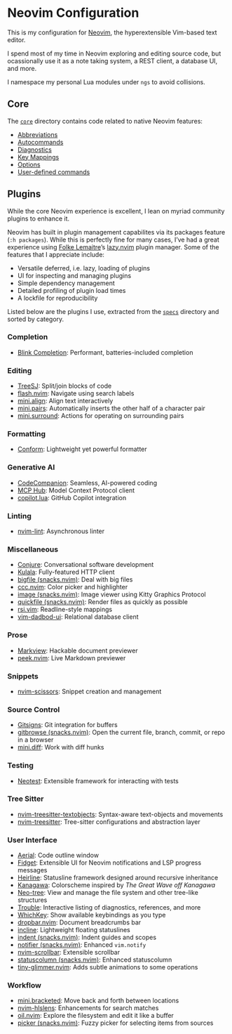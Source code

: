 # Neovim Configuration

This is my configuration for [Neovim], the hyperextensible Vim-based text editor.

I spend most of my time in Neovim exploring and editing source code, but
ocassionally use it as a note taking system, a REST client, a database UI, and
more.

I namespace my personal Lua modules under `ngs` to avoid collisions.

## Core

The [`core`](lua/ngs/core) directory contains code related to native Neovim features:

- [Abbreviations](lua/ngs/core/abbrevs.lua)
- [Autocommands](lua/ngs/core/autocmds.lua)
- [Diagnostics](lua/ngs/core/diag.lua)
- [Key Mappings](lua/ngs/core/keymaps.lua)
- [Options](lua/ngs/core/abbrevs.lua)
- [User-defined commands](lua/ngs/core/usercmds.lua)

## Plugins

While the core Neovim experience is excellent, I lean on myriad community
plugins to enhance it.

Neovim has built in plugin management capabilites via its packages feature
(`:h packages`). While this is perfectly fine for many cases, I’ve had a
great experience using [Folke Lemaitre]’s [lazy.nvim] plugin manager. Some
of the features that I appreciate include:

- Versatile deferred, i.e. lazy, loading of plugins
- UI for inspecting and managing plugins
- Simple dependency management
- Detailed profiling of plugin load times
- A lockfile for reproducibility

Listed below are the plugins I use, extracted from the [`specs`](lua/ngs/specs)
directory and sorted by category.

<!-- nvim-plugins:start -->

### Completion

- [Blink Completion](https://cmp.saghen.dev/): Performant, batteries-included completion

### Editing

- [TreeSJ](https://github.com/Wansmer/treesj): Split/join blocks of code
- [flash.nvim](https://github.com/folke/flash.nvim): Navigate using search labels
- [mini.align](https://github.com/echasnovski/mini.nvim/blob/main/readmes/mini-align.md): Align text interactively
- [mini.pairs](https://github.com/echasnovski/mini.nvim/blob/main/readmes/mini-pairs.md): Automatically inserts the other half of a character pair
- [mini.surround](https://github.com/echasnovski/mini.nvim/blob/main/readmes/mini-surround.md): Actions for operating on surrounding pairs

### Formatting

- [Conform](https://github.com/stevearc/conform.nvim): Lightweight yet powerful formatter

### Generative AI

- [CodeCompanion](https://codecompanion.olimorris.dev/): Seamless, AI-powered coding
- [MCP Hub](https://github.com/ravitemer/mcphub.nvim): Model Context Protocol client
- [copilot.lua](https://github.com/zbirenbaum/copilot.lua): GitHub Copilot integration

### Linting

- [nvim-lint](https://github.com/mfussenegger/nvim-lint): Asynchronous linter

### Miscellaneous

- [Conjure](https://github.com/Olical/conjure): Conversational software development
- [Kulala](https://github.com/mistweaverco/kulala.nvim): Fully-featured HTTP client
- [bigfile (snacks.nvim)](https://github.com/folke/snacks.nvim/blob/main/docs/bigfile.md): Deal with big files
- [ccc.nvim](https://github.com/uga-rosa/ccc.nvim): Color picker and highlighter
- [image (snacks.nvim)](https://github.com/folke/snacks.nvim/blob/main/docs/image.md): Image viewer using Kitty Graphics Protocol
- [quickfile (snacks.nvim)](https://github.com/folke/snacks.nvim/blob/main/docs/quickfile.md): Render files as quickly as possible
- [rsi.vim](https://github.com/tpope/vim-rsi): Readline-style mappings
- [vim-dadbod-ui](https://github.com/kristijanhusak/vim-dadbod-ui): Relational database client

### Prose

- [Markview](https://github.com/OXY2DEV/markview.nvim): Hackable document previewer
- [peek.nvim](https://github.com/toppair/peek.nvim/tree/master): Live Markdown previewer

### Snippets

- [nvim-scissors](https://github.com/chrisgrieser/nvim-scissor): Snippet creation and management

### Source Control

- [Gitsigns](https://github.com/lewis6991/gitsigns.nvim): Git integration for buffers
- [gitbrowse (snacks.nvim)](https://github.com/folke/snacks.nvim/blob/main/docs/gitbrowse.md): Open the current file, branch, commit, or repo in a browser
- [mini.diff](https://github.com/echasnovski/mini.nvim/blob/main/readmes/mini-diff.md): Work with diff hunks

### Testing

- [Neotest](https://github.com/nvim-neotest/neotest): Extensible framework for interacting with tests

### Tree Sitter

- [nvim-treesitter-textobjects](https://github.com/nvim-treesitter/nvim-treesitter-textobjects): Syntax-aware text-objects and movements
- [nvim-treesitter](https://github.com/nvim-treesitter/nvim-treesitter): Tree-sitter configurations and abstraction layer

### User Interface

- [Aerial](https://github.com/stevearc/aerial.nvim): Code outline window
- [Fidget](https://github.com/j-hui/fidget.nvim): Extensible UI for Neovim notifications and LSP progress messages
- [Heirline](https://github.com/rebelot/heirline.nvim): Statusline framework designed around recursive inheritance
- [Kanagawa](https://github.com/rebelot/kanagawa.nvim): Colorscheme inspired by _The Great Wave off Kanagawa_
- [Neo-tree](https://github.com/nvim-neo-tree/neo-tree.nvim): View and manage the file system and other tree-like structures
- [Trouble](https://github.com/folke/trouble.nvim): Interactive listing of diagnostics, references, and more
- [WhichKey](https://github.com/folke/which-key.nvim): Show available keybindings as you type
- [dropbar.nvim](https://github.com/Bekaboo/dropbar.nvim): Document breadcrumbs bar
- [incline](https://github.com/b0o/incline.nvim): Lightweight floating statuslines
- [indent (snacks.nvim)](https://github.com/folke/snacks.nvim/blob/main/docs/indent.md): Indent guides and scopes
- [notifier (snacks.nvim)](https://github.com/folke/snacks.nvim/blob/main/docs/notifier.md): Enhanced `vim.notify`
- [nvim-scrollbar](https://github.com/petertriho/nvim-scrollbar): Extensible scrollbar
- [statuscolumn (snacks.nvim)](https://github.com/folke/snacks.nvim/blob/main/docs/statuscolumn.md): Enhanced statuscolumn
- [tiny-glimmer.nvim](https://github.com/rachartier/tiny-glimmer.nvim): Adds subtle animations to some operations

### Workflow

- [mini.bracketed](https://github.com/echasnovski/mini.nvim/blob/main/readmes/mini-bracketed.md): Move back and forth between locations
- [nvim-hlslens](https://github.com/kevinhwang91/nvim-hlslens): Enhancements for search matches
- [oil.nvim](https://github.com/stevearc/oil.nvim): Explore the filesystem and edit it like a buffer
- [picker (snacks.nvim)](https://github.com/folke/snacks.nvim/blob/main/docs/picker.md): Fuzzy picker for selecting items from sources

<!-- nvim-plugins:end -->

[folke lemaitre]: https://folke.io/
[lazy.nvim]: https://github.com/folke/lazy.nvim
[my terminal emulator]: https://ghostty.org/
[neovim]: https://neovim.io/
